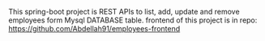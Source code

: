 
This spring-boot project is REST APIs to list, add, update and remove employees 
form Mysql DATABASE table. frontend of this project is in repo:
https://github.com/Abdellah91/employees-frontend

